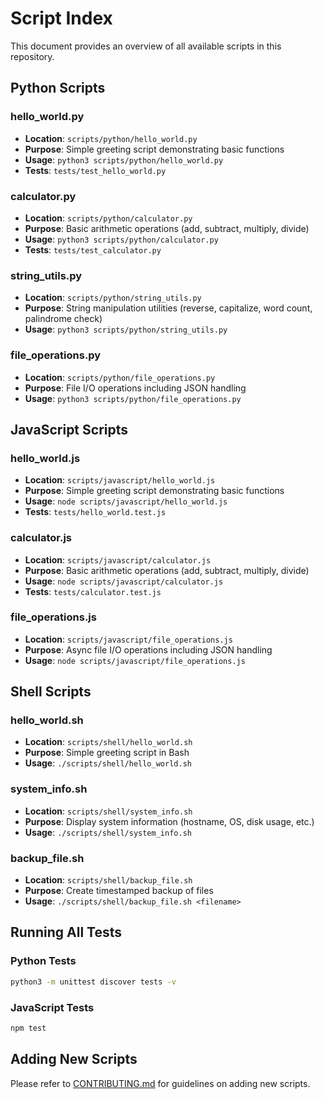 # Script Index

This document provides an overview of all available scripts in this repository.

## Python Scripts

### hello_world.py
- **Location**: `scripts/python/hello_world.py`
- **Purpose**: Simple greeting script demonstrating basic functions
- **Usage**: `python3 scripts/python/hello_world.py`
- **Tests**: `tests/test_hello_world.py`

### calculator.py
- **Location**: `scripts/python/calculator.py`
- **Purpose**: Basic arithmetic operations (add, subtract, multiply, divide)
- **Usage**: `python3 scripts/python/calculator.py`
- **Tests**: `tests/test_calculator.py`

### string_utils.py
- **Location**: `scripts/python/string_utils.py`
- **Purpose**: String manipulation utilities (reverse, capitalize, word count, palindrome check)
- **Usage**: `python3 scripts/python/string_utils.py`

### file_operations.py
- **Location**: `scripts/python/file_operations.py`
- **Purpose**: File I/O operations including JSON handling
- **Usage**: `python3 scripts/python/file_operations.py`

## JavaScript Scripts

### hello_world.js
- **Location**: `scripts/javascript/hello_world.js`
- **Purpose**: Simple greeting script demonstrating basic functions
- **Usage**: `node scripts/javascript/hello_world.js`
- **Tests**: `tests/hello_world.test.js`

### calculator.js
- **Location**: `scripts/javascript/calculator.js`
- **Purpose**: Basic arithmetic operations (add, subtract, multiply, divide)
- **Usage**: `node scripts/javascript/calculator.js`
- **Tests**: `tests/calculator.test.js`

### file_operations.js
- **Location**: `scripts/javascript/file_operations.js`
- **Purpose**: Async file I/O operations including JSON handling
- **Usage**: `node scripts/javascript/file_operations.js`

## Shell Scripts

### hello_world.sh
- **Location**: `scripts/shell/hello_world.sh`
- **Purpose**: Simple greeting script in Bash
- **Usage**: `./scripts/shell/hello_world.sh`

### system_info.sh
- **Location**: `scripts/shell/system_info.sh`
- **Purpose**: Display system information (hostname, OS, disk usage, etc.)
- **Usage**: `./scripts/shell/system_info.sh`

### backup_file.sh
- **Location**: `scripts/shell/backup_file.sh`
- **Purpose**: Create timestamped backup of files
- **Usage**: `./scripts/shell/backup_file.sh <filename>`

## Running All Tests

### Python Tests
```bash
python3 -m unittest discover tests -v
```

### JavaScript Tests
```bash
npm test
```

## Adding New Scripts

Please refer to [CONTRIBUTING.md](CONTRIBUTING.md) for guidelines on adding new scripts.

